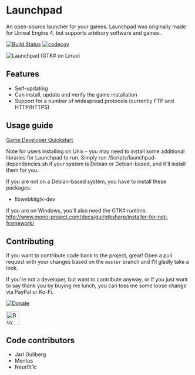 Launchpad
=========

An open-source launcher for your games.
Launchpad was originally made for Unreal Engine 4, but supports arbitrary software and games. 

[![Build Status](https://travis-ci.org/Nihlus/Launchpad.svg?branch=master)](https://travis-ci.org/Nihlus/Launchpad)
[![codecov](https://codecov.io/gh/Nihlus/Launchpad/branch/master/graph/badge.svg)](https://codecov.io/gh/Nihlus/Launchpad)

![Launchpad (GTK# on Linux)](https://i.imgur.com/Xq1mtRl.png "Launchpad (GTK# on Linux)")

## Features

* Self-updating
* Can install, update and verify the game installation
* Support for a number of widespread protocols (currently FTP and HTTP/HTTPS)

## Usage guide
[Game Developer Quickstart](https://github.com/Nihlus/Launchpad/wiki/Game-Developer-Quickstart)

Note for users installing on Unix - you may need to install some additional libraries for Launchpad to run.
Simply run /Scripts/launchpad-dependencies.sh if your system is Debian or Debian-based, and it'll install them for you.

If you are not on a Debian-based system, you have to install these packages:
* libwebkitgtk-dev

If you are on Windows, you'll also need the GTK# runtime.
http://www.mono-project.com/docs/gui/gtksharp/installer-for-net-framework/

## Contributing
If you want to contribute code back to the project, great! Open a pull request with your changes based on the `master` branch and I'll gladly take a look.

If you're not a developer, but want to contribute anyway, or if you just want to say thank you by buying me lunch, you can toss me some loose change via PayPal or Ko-Fi.

[![Donate](https://img.shields.io/badge/Donate-PayPal-green.svg)](https://www.paypal.com/cgi-bin/webscr?cmd=_donations&business=jarl%2egullberg%40gmail%2ecom&lc=SE&item_name=Launchpad&item_number=pad%2dgithub&no_note=0&currency_code=EUR&bn=PP%2dDonationsBF%3abtn_donate_LG%2egif%3aNonHostedGuest)

<a href='https://ko-fi.com/H2H176VD' target='_blank'><img height='36' style='border:0px;height:36px;' src='https://az743702.vo.msecnd.net/cdn/kofi2.png?v=0' border='0' alt='Buy Me a Coffee at ko-fi.com' /></a>

## Code contributors
* Jarl Gullberg
* Mentos
* Neur0t1c
